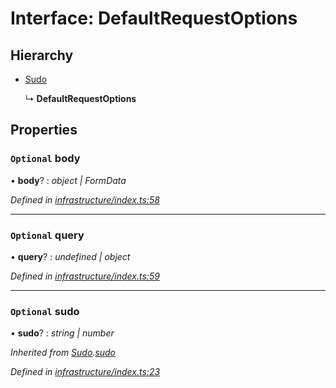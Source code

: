 # Interface: DefaultRequestOptions

## Hierarchy

* [Sudo](_infrastructure_index_.sudo.md)

  ↳ **DefaultRequestOptions**

## Properties

### `Optional` body

• **body**? : *object | FormData*

*Defined in [infrastructure/index.ts:58](https://github.com/arsdehnel/node-gitlab/blob/c2ee9bb/src/infrastructure/index.ts#L58)*

___

### `Optional` query

• **query**? : *undefined | object*

*Defined in [infrastructure/index.ts:59](https://github.com/arsdehnel/node-gitlab/blob/c2ee9bb/src/infrastructure/index.ts#L59)*

___

### `Optional` sudo

• **sudo**? : *string | number*

*Inherited from [Sudo](_infrastructure_index_.sudo.md).[sudo](_infrastructure_index_.sudo.md#optional-sudo)*

*Defined in [infrastructure/index.ts:23](https://github.com/arsdehnel/node-gitlab/blob/c2ee9bb/src/infrastructure/index.ts#L23)*
